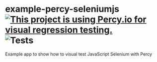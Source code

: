 # example-percy-seleniumjs [![This project is using Percy.io for visual regression testing.](https://percy.io/static/images/percy-badge.svg)](https://percy.io/percy/example-percy-seleniumjs) ![Tests](https://github.com/percy/example-percy-seleniumjs/workflows/Tests/badge.svg?branch=master)

Example app to show how to visual test JavaScript Selenium with Percy
